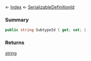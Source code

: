 ← [Index](Api-Index) ← [SerializableDefinitionId](VRage.ObjectBuilders.SerializableDefinitionId)

### Summary

```csharp
public string SubtypeId { get; set; }
```

### Returns

[string](https://docs.microsoft.com/en-us/dotnet/api/system.string?view=netframework-4.6)


